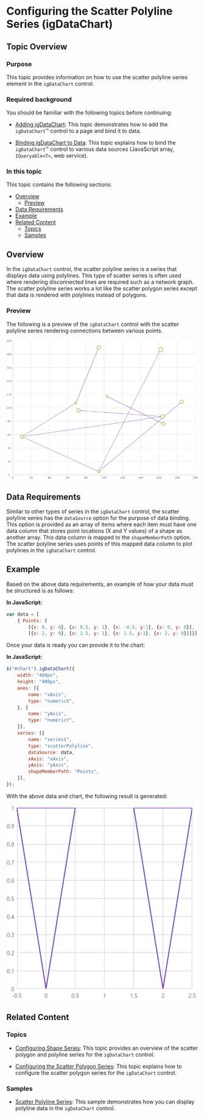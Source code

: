 ﻿<!--
|metadata|
{
    "fileName": "shapeseries-polyline-series",
    "controlName": "",
    "tags": []
}
|metadata|
-->

# Configuring the Scatter Polyline Series (igDataChart)

## Topic Overview

### Purpose

This topic provides information on how to use the scatter polyline series element in the `igDataChart` control.

### Required background

You should be familiar with the following topics before continuing:

- [Adding igDataChart](igDataChart-Adding.html): This topic demonstrates how to add the `igDataChart`™ control to a page and bind it to data.

- [Binding igDataChart to Data](igDataChart-DataBinding.html): This topic explains how to bind the `igDataChart`™ control to various data sources (JavaScript array, `IQueryable<T>`, web service).



### In this topic

This topic contains the following sections:

-   [Overview](#overview)
	-   [Preview](#preview)
-   [Data Requirements](#data-requirements)
-   [Example](#example)
-   [Related Content](#related-content)
    -   [Topics](#topics)
    -   [Samples](#samples)


## <a id="overview"></a> Overview

In the `igDataChart` control, the scatter polyline series is a series that displays data using polylines. This type of scatter series is often used where rendering disconnected lines are required such as a network graph. The scatter polyline series works a lot like the scatter polygon series except that data is rendered with polylines instead of polygons.

### <a id="preview"></a> Preview

The following is a preview of the `igDataChart` control with the scatter polyline series rendering connections between various points.

![](images/jQuery_scatter_polyline_01.png)

## <a id="data-requirements"></a> Data Requirements

Similar to other types of series in the `igDataChart` control, the scatter polyline series has the `dataSource` option for the purpose of data binding. This option is provided as an array of items where each item must have one data column that stores point locations (X and Y values) of a shape as another array.  This data column is mapped to the `shapeMemberPath` option. The scatter polyline series uses points of this mapped data column to plot polylines in the `igDataChart` control.

## <a id="example"></a> Example

Based on the above data requirements, an example of how your data must be structured is as follows:

**In JavaScript:**

```js
var data = [
    { Points: [
        [{x: 0, y: 0}, {x: 0.5, y: 1}, {x: -0.5, y:1}, {x: 0, y: 0}],
        [{x: 2, y: 0}, {x: 2.5, y: 1}, {x: 1.5, y:1}, {x: 2, y: 0}]]}]
```

Once your data is ready you can provide it to the chart:

**In JavaScript:**

```js
$("#chart").igDataChart({
    width: "400px",
    height: "400px",
    axes: [{
        name: "xAxis",
        type: "numericX",
    }, {
        name: "yAxis",
        type: "numericY",
    }],
    series: [{
        name: "series1",
        type: "scatterPolyline",
        dataSource: data,
        xAxis: "xAxis",
        yAxis: "yAxis",
        shapeMemberPath: "Points",
    }],
});
```

With the above data and chart, the following result is generated:

![](images/jquery_scatter_polyline_02.png)

## <a id="related-content"></a>Related Content

### <a id="topics"></a>Topics

- [Configuring Shape Series](shapeseries-shape-series.html): This topic provides an overview of the scatter polygon and polyline series for the `igDataChart` control.

- [Configuring the Scatter Polygon Series](shapeseries-polygon-series.html): This topic explains how to configure the scatter polygon series for the `igDataChart` control.

### <a id="samples"></a>Samples

- [Scatter Polyline Series](%%SamplesUrl%%/data-chart/polyline): This sample demonstrates how you can display polyline data in the `igDataChart` control.
